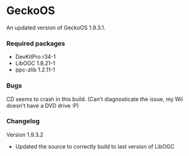 # GeckoOS
An updated version of GeckoOS 1.9.3.1.

### Required packages
- DevKitPro r34-1
- LibOGC 1.8.21-1
- ppc-zlib 1.2.11-1

### Bugs
CD seems to crash in this build. (Can't diagnosticate the issue, my Wii doesn't have a DVD drive :P)

### Changelog
Version 1.9.3.2
- Updated the source to correctly build to last version of LibOGC
